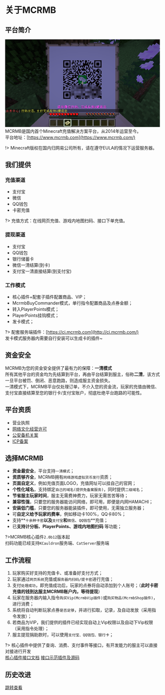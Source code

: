 # 关于MCRMB

## 平台简介
![](.gitbook/assets/20200416231926.png ":size=320x190")  
MCRMB是国内首个Minecraft充值解决方案平台，从2014年运营至今。  
平台地址：[https://www.mcrmb.com](https://www.mcrmb.com/)

!> Minecraft版权在国内归网易公司所有，请在遵守EULA的情况下运营服务器。

## 我们提供

### 充值渠道

* 支付宝
* 微信
* QQ钱包
* 卡密充值

?> 充值方式：在线网页充值、游戏内地图扫码、接口下单充值。

### 提现渠道

* 支付宝
* QQ钱包
* 银行储蓄卡
* 微信一清结算(到卡)
* 支付宝一清直接结算(到支付宝)

### 工作模式

* 核心插件+配套子插件配置商品、VIP；
* McrmbBuyCommander模式，单行指令配置商品及点券金额；
* 转入PlayerPoints模式；
* PlayerPoints挂钩模式；
* 发卡模式；

?> 配套服务端插件：[https://ci.mcrmb.com](http://ci.mcrmb.com/)  
发卡模式服务器内需要自行安装可以生成卡的插件~

## 资金安全

MCRMB为您的资金安全提供了最有力的保障：**一清模式**  
所有其他平台的资金均为先结算到平台，再由平台结算到服主，俗称**二清**，该方式一旦平台被罚、倒闭、恶意跑路，则造成服主资金损失。  
一清模式下，MCRMB平台仅处理订单，不介入您的资金流，玩家的充值由微信、支付宝直接结算至您的银行卡/支付宝账户，彻底杜绝平台跑路的可能性。

## 平台资质

* 营业执照
* [网络文化经营许可](http://sq.ccm.gov.cn/ccnt/sczr/service/business/emark/toDetail/bc72295cc6ab42d9af7b27927a8769c6)
* [公安备机关案](http://www.beian.gov.cn/portal/registerSystemInfo?recordcode=44010602002006)
* [ICP备案](http://www.beian.miit.gov.cn/)

## 选择MCRMB

* **资金最安全**，平台支持`一清模式`；
* **资质够齐全**，MCRMB拥有`网络游戏虚拟货币发行`资质；
* **页面自定义**，例如充值页面LOGO，充值网址可以挂自己的官网；
* **个性化域名**，支持绑定`自己的域名(提供免备案服务)`，同时提供`二级域名`；
* **节省服主玩家时间**，服主无需费神费力，玩家无需苦苦等待；
* **兼容性强**，只要您的服务器能访问网络，即可用，即便是内网HAMACHI；
* **安装低门槛**，只要您的服务器能装插件，即可使用，无需独立服务器；
* 可**自定义给予玩家的费率**，例如移动卡100%，QQ卡80%；
* 支持**`十余种卡密`**以及**`支付宝`**和**`微信`、`QQ钱包`**充值；
* 已**支持计分板、PlayerPoints、游戏内地图扫码** 等功能；

?>MCRMB核心插件`2.0b12`版本起  
扫码功能已经支持`KCauldron`服务端、`CatServer`服务端

## 工作流程

1. 玩家购买好支持的充值卡、或准备好支付方式；
2. 玩家通过`网页系统`充值或`服务器内扫码/提卡密`进行充值；
3. 支付`处理成功`，即充值成功后，玩家的点券将自动添加到个人账号；（**此时卡密充值的钱到达服主MCRMB账户内，等待提现**）
4. 玩家在服务器内输入指令`购买Vip(McrmbVip插件)`或`购买物品(McrmbShop插件)`，进行消费；
5. 系统将自动判断玩家点券`是否足够`，并进行扣取，记录，及自动发放（采用指令发放）；
6. 若商品为VIP，我们提供的插件已经实现自动上Vip权限以及自动下Vip权限（采用指令处理）；
7. 服主提现捐助款时，可以使用`支付宝、QQ钱包、银行卡`；

?> 核心插件中提供了查询、消费、支付事件等接口，有开发能力的服主可以直接对接进行开发  
[核心插件接口文档](/apis/core-plugin-api) [接口示范插件及源码](https://gitee.com/mcrmb/mcrmb_sub_plugin_test)

## 历史改进

[跳转查看](history)




